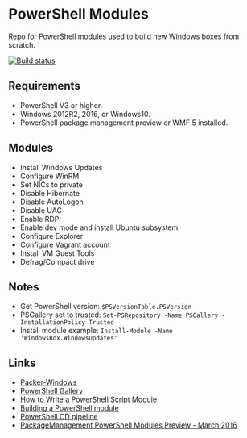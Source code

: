 # PowerShell Modules
Repo for PowerShell modules used to build new Windows boxes from scratch.

[![Build status](https://ci.appveyor.com/api/projects/status/rrmj9h7y1485qlca/branch/master?svg=true)](https://ci.appveyor.com/project/WindowsBoxAdmin/powershellmodules/branch/master)

## Requirements
- PowerShell V3 or higher.
- Windows 2012R2, 2016, or Windows10.
- PowerShell package management preview or WMF 5 installed.

## Modules
- Install Windows Updates
- Configure WinRM
- Set NICs to private
- Disable Hibernate
- Disable AutoLogon
- Disable UAC
- Enable RDP
- Enable dev mode and install Ubuntu subsystem
- Configure Explorer
- Configure Vagrant account
- Install VM Guest Tools
- Defrag/Compact drive

## Notes

- Get PowerShell version: `$PSVersionTable.PSVersion`
- PSGallery set to trusted: `Set-PSRepository -Name PSGallery -InstallationPolicy Trusted`
- Install module example: `Install-Module -Name 'WindowsBox.WindowsUpdates'`

## Links
- [Packer-Windows](https://github.com/joefitzgerald/packer-windows)
- [PowerShell Gallery](https://msconfiggallery.cloudapp.net/)
- [How to Write a PowerShell Script Module](https://msdn.microsoft.com/en-us/library/dd878340(v=vs.85).aspx)
- [Building a PowerShell module](http://ramblingcookiemonster.github.io/Building-A-PowerShell-Module/)
- [PowerShell CD pipeline](http://ramblingcookiemonster.github.io/PSDeploy-Inception/)
- [PackageManagement PowerShell Modules Preview - March 2016](https://www.microsoft.com/en-us/download/details.aspx?id=51451)
